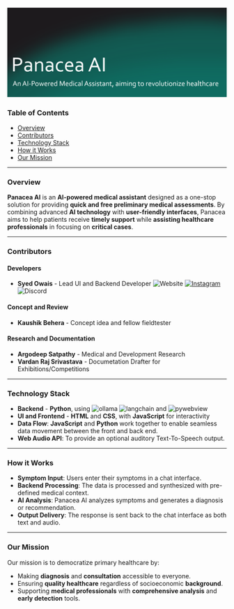 ![banner](assets/head.png)

### Table of Contents
* [Overview](#overview)
* [Contributors](#contributors)
* [Technology Stack](#technology-stack)
* [How it Works](#how-it-works)
* [Our Mission](#our-mission)

----

### Overview
**Panacea AI** is an **AI-powered medical assistant** designed as a one-stop solution for providing **quick and free preliminary medical assessments**. By combining advanced **AI technology** with **user-friendly interfaces**, Panacea aims to help patients receive **timely support** while **assisting healthcare professionals** in focusing on **critical cases**.

----

### Contributors

#### Developers
* **Syed Owais** - Lead UI and Backend Developer
![Website](https://img.shields.io/badge/Website-codeowais.github.io/profile-fff)
[![Instagram](https://img.shields.io/badge/Instagram-%40mintcrystal__450-fa4d88?logo=instagram&logoColor=white)](https://www.instagram.com/mintcrystal_450)
![Discord](https://img.shields.io/badge/Discord-mintcrystal__450-5865f2?logo=discord&logoColor=white)

#### Concept and Review
* **Kaushik Behera** - Concept idea and fellow fieldtester

#### Research and Documentation
* **Argodeep Satpathy** - Medical and Development Research
* **Vardan Raj Srivastava** - Documetation Drafter for Exhibitions/Competitions

----

### Technology Stack

* **Backend** - **Python**, using ![ollama](https://img.shields.io/badge/ollama-666666) ![langchain](https://img.shields.io/badge/langchain-666666) and ![pywebview](https://img.shields.io/badge/pywebview-666666) 
* **UI and Frontend** - **HTML** and **CSS**, with **JavaScript** for interactivity
* **Data Flow**: **JavaScript** and **Python** work together to enable seamless data movement between the front and back end.
* **Web Audio API**: To provide an optional auditory Text-To-Speech output.

----

### How it Works

* **Symptom Input**: Users enter their symptoms in a chat interface.
* **Backend Processing**: The data is processed and synthesized with pre-defined medical context.
* **AI Analysis**: Panacea AI analyzes symptoms and generates a diagnosis or recommendation.
* **Output Delivery**: The response is sent back to the chat interface as both text and audio.

----

### Our Mission

Our mission is to democratize primary healthcare by:

* Making **diagnosis** and **consultation** accessible to everyone.
* Ensuring **quality healthcare** regardless of socioeconomic **background**.
* Supporting **medical professionals** with **comprehensive analysis** and **early detection** tools.
